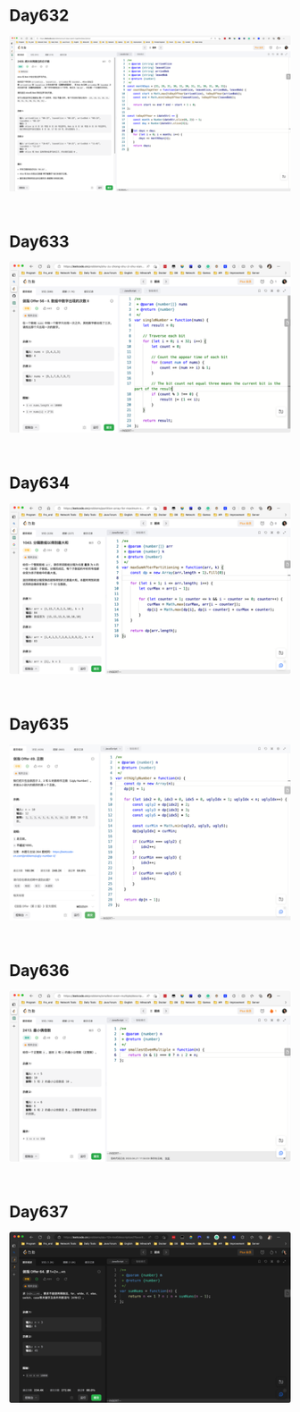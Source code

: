 # Day632

![day632](2304img.assets/day632.png)

&nbsp;

# Day633

![day633](2304img.assets/day633.png)

&nbsp;

# Day634

![day634](2304img.assets/day634.png)

&nbsp;

# Day635

![day635](2304img.assets/day635.png)

&nbsp;

# Day636

![day636](2304img.assets/day636.png)

&nbsp;

# Day637

![day637](2304img.assets/day637.png)